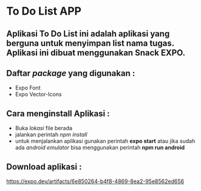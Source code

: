 # To Do List APP

## Aplikasi To Do List ini adalah aplikasi yang berguna untuk menyimpan list nama tugas. Aplikasi ini dibuat menggunakan Snack EXPO.

## Daftar *package* yang digunakan :
- Expo Font
- Expo Vector-Icons


## Cara menginstall Aplikasi :
- Buka *lokasi* file berada
- jalankan perintah *npm install*
- untuk menjalankan aplikasi gunakan perintah **expo start** atau jika sudah ada *android emulator* bisa menggunakan perintah **npm run android**

## Download aplikasi : 
<https://expo.dev/artifacts/6e850264-b4f8-4869-8ea2-95e8562ed656>
